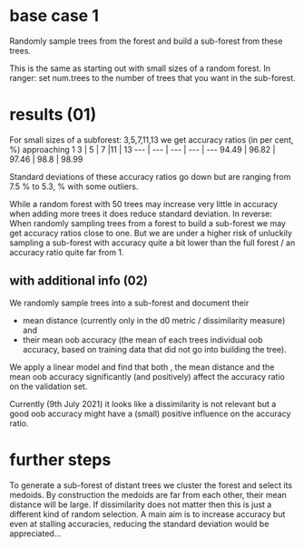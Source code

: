 # base case 1
Randomly sample trees from the forest and build a sub-forest from these trees.

This is the same as starting out with small sizes of a random forest. In ranger: set num.trees to the number of trees that you want in the sub-forest.

# results (01)
For small sizes of a subforest: 3,5,7,11,13 we get accuracy ratios (in per cent, \%) approaching 1
3 | 5 | 7 |11 | 13
--- | --- | --- | --- | ---
94.49 | 96.82 | 97.46 | 98.8 | 98.99

Standard deviations of these accuracy ratios go down but are ranging from 7.5 \% to 5.3, \% with some outliers.

While a random forest with 50 trees may increase very little in accuracy when adding more trees it does reduce standard deviation. In reverse: When randomly sampling trees from a forest to build a sub-forest we may get accuracy ratios close to one. But we are under a higher risk of unluckily sampling a sub-forest with accuracy quite a bit lower than the full forest / an accuracy ratio quite far from 1.

## with additional info (02)

We randomly sample trees into a sub-forest and document their 
* mean distance (currently only in the d0 metric / dissimilarity measure) and
* their mean oob accuracy (the mean of each trees individual oob accuracy, based on training data that did not go into building the tree).

We apply a linear model and find that both , the mean distance and the mean oob accuracy significantly (and positively) affect the accuracy ratio on the validation set.

Currently (9th July 2021) it looks like a dissimilarity is not relevant but a good oob accuracy might have a (small) positive influence on the accuracy ratio. 

# further steps

To generate a sub-forest of distant trees we cluster the forest and select its medoids. By construction the medoids are far from each other, their mean distance will be large. If dissimilarity does not matter then this is just a different kind of random selection. A main aim is to increase accuracy but even at stalling accuracies, reducing the standard deviation would be appreciated...
